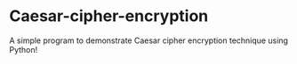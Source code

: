 # Caesar-cipher-encryption
A simple program to demonstrate Caesar cipher encryption technique using Python!
